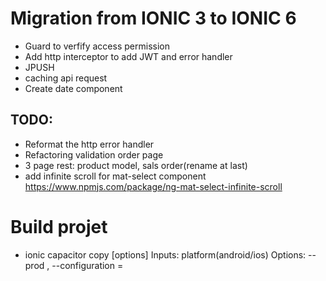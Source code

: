 # Migration from IONIC 3 to IONIC 6
- Guard to verfify access permission 
- Add http interceptor to add JWT and error handler
- JPUSH
- caching api request
- Create date component 
## TODO: 
- Reformat the http error handler 
- Refactoring validation order page 
- 3 page rest: product model, sals order(rename at last)
- add infinite scroll for mat-select component https://www.npmjs.com/package/ng-mat-select-infinite-scroll 

# Build projet 
-  ionic capacitor copy [options]
Inputs​: platform(android/ios)
Options: --prod , --configuration =<conf>
 